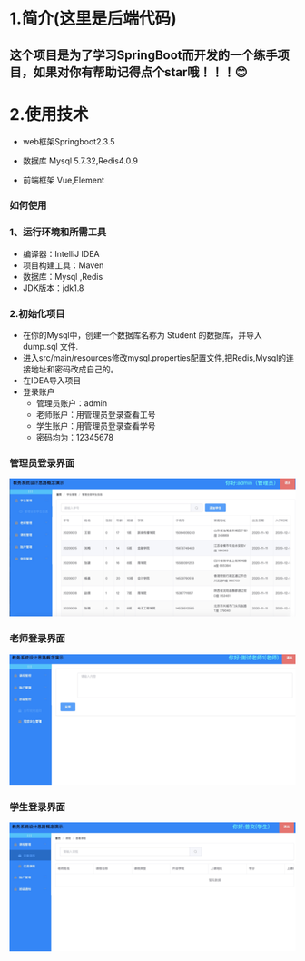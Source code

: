 # 1.简介(这里是后端代码)
## 这个项目是为了学习SpringBoot而开发的一个练手项目，如果对你有帮助记得点个star哦！！！😊

# 2.使用技术
* web框架Springboot2.3.5

* 数据库 Mysql 5.7.32,Redis4.0.9

* 前端框架 Vue,Element

### 如何使用
### 1、运行环境和所需工具
* 编译器：IntelliJ IDEA
* 项目构建工具：Maven
* 数据库：Mysql ,Redis
* JDK版本：jdk1.8
### 2.初始化项目
* 在你的Mysql中，创建一个数据库名称为 Student 的数据库，并导入 dump.sql 文件.
* 进入src/main/resources修改mysql.properties配置文件,把Redis,Mysql的连接地址和密码改成自己的。
* 在IDEA导入项目
* 登录账户
  * 管理员账户：admin
  * 老师账户：用管理员登录查看工号
  * 学生账户：用管理员登录查看学号
  * 密码均为：12345678
### 管理员登录界面
![image](https://github.com/jym66/StudentManageSystem/blob/master/img/admin.jpg)
### 老师登录界面
![image](https://github.com/jym66/StudentManageSystem/blob/master/img/teacher.jpg)
### 学生登录界面
![image](https://github.com/jym66/StudentManageSystem/blob/master/img/student.jpg)